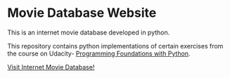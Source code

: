 # Movie Database Website

This is an internet movie database developed in python.

This repository contains python implementations of certain exercises from the course on Udacity- [Programming Foundations with Python](https://www.udacity.com/course/programming-foundations-with-python--ud036).

[Visit Internet Movie Database!](http://nbviewer.jupyter.org/github/anwarcsebd/movie-database-website/blob/master/fresh_tomatoes.html)
